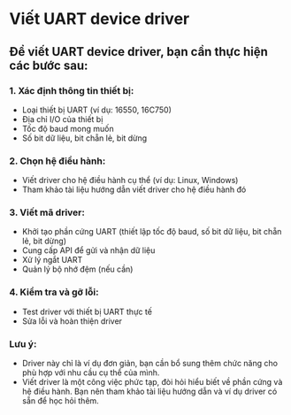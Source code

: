 # Viết UART device driver
## Để viết UART device driver, bạn cần thực hiện các bước sau:

### 1. Xác định thông tin thiết bị:

- Loại thiết bị UART (ví dụ: 16550, 16C750)
- Địa chỉ I/O của thiết bị
- Tốc độ baud mong muốn
- Số bit dữ liệu, bit chẵn lẻ, bit dừng

### 2. Chọn hệ điều hành:

- Viết driver cho hệ điều hành cụ thể (ví dụ: Linux, Windows)
- Tham khảo tài liệu hướng dẫn viết driver cho hệ điều hành đó

### 3. Viết mã driver:

- Khởi tạo phần cứng UART (thiết lập tốc độ baud, số bit dữ liệu, bit chẵn lẻ, bit dừng)
- Cung cấp API để gửi và nhận dữ liệu
- Xử lý ngắt UART
- Quản lý bộ nhớ đệm (nếu cần)

### 4. Kiểm tra và gỡ lỗi:

- Test driver với thiết bị UART thực tế
- Sửa lỗi và hoàn thiện driver


### Lưu ý:

- Driver này chỉ là ví dụ đơn giản, bạn cần bổ sung thêm chức năng cho phù hợp với nhu cầu cụ thể của mình.
- Viết driver là một công việc phức tạp, đòi hỏi hiểu biết về phần cứng và hệ điều hành. Bạn nên tham khảo tài liệu hướng dẫn và ví dụ driver có sẵn để học hỏi thêm.